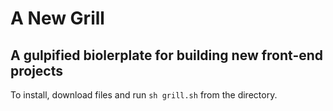 # A New Grill
## A gulpified biolerplate for building new front-end projects

To install, download files and run `sh grill.sh` from the directory.